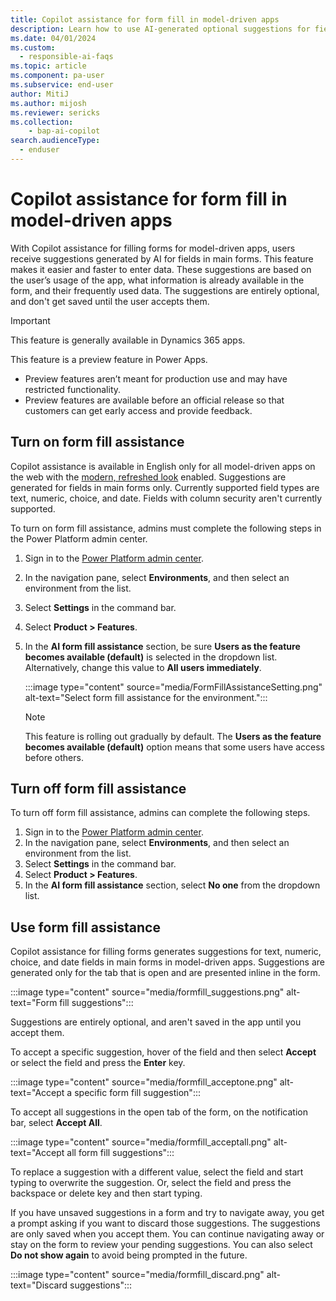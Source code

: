 ```yaml
---
title: Copilot assistance for form fill in model-driven apps 
description: Learn how to use AI-generated optional suggestions for fields in a form.
ms.date: 04/01/2024
ms.custom: 
  - responsible-ai-faqs
ms.topic: article
ms.component: pa-user
ms.subservice: end-user
author: MitiJ 
ms.author: mijosh
ms.reviewer: sericks
ms.collection: 
    - bap-ai-copilot 
search.audienceType: 
  - enduser
---
```


# Copilot assistance for form fill in model-driven apps 

With Copilot assistance for filling forms for model-driven apps, users receive suggestions generated by AI for fields in main forms. This feature makes it easier and faster to enter data. These suggestions are based on the user’s usage of the app, what information is already available in the form, and their frequently used data. The suggestions are entirely optional, and don't get saved until the user accepts them.

> [!IMPORTANT]
> This feature is generally available in Dynamics 365 apps.
>
> This feature is a preview feature in Power Apps.
> - Preview features aren’t meant for production use and may have restricted functionality.
> - Preview features are available before an official release so that customers can get early access and provide feedback.

## Turn on form fill assistance

Copilot assistance is available in English only for all model-driven apps on the web with the [modern, refreshed look](modern-fluent-design.md) enabled. Suggestions are generated for fields in main forms only. Currently supported field types are text, numeric, choice, and date. Fields with column security aren't currently supported.

To turn on form fill assistance, admins must complete the following steps in the Power Platform admin center.

1. Sign in to the [Power Platform admin center](https://admin.powerplatform.microsoft.com).
1. In the navigation pane, select **Environments**, and then select an environment from the list.
1. Select **Settings** in the command bar.
1. Select **Product > Features**.
1. In the **AI form fill assistance** section, be sure **Users as the feature becomes available (default)** is selected in the dropdown list. Alternatively, change this value to **All users immediately**.
   
    :::image type="content" source="media/FormFillAssistanceSetting.png" alt-text="Select form fill assistance for the environment.":::

    > [!Note]
    > This feature is rolling out gradually by default. The **Users as the feature becomes available (default)** option means that some users have access before others.

## Turn off form fill assistance

To turn off form fill assistance, admins can complete the following steps.

1. Sign in to the [Power Platform admin center](https://admin.powerplatform.microsoft.com).
1. In the navigation pane, select **Environments**, and then select an environment from the list.
1. Select **Settings** in the command bar.
1. Select **Product > Features**.
1. In the **AI form fill assistance** section, select **No one** from the dropdown list.

## Use form fill assistance 

Copilot assistance for filling forms generates suggestions for text, numeric, choice, and date fields in main forms in model-driven apps. Suggestions are generated only for the tab that is open and are presented inline in the form. 

:::image type="content" source="media/formfill_suggestions.png" alt-text="Form fill suggestions":::

Suggestions are entirely optional, and aren't saved in the app until you accept them. 

To accept a specific suggestion, hover of the field and then select **Accept** or select the field and press the **Enter** key. 

:::image type="content" source="media/formfill_acceptone.png" alt-text="Accept a specific form fill suggestion":::

To accept all suggestions in the open tab of the form, on the notification bar, select **Accept All**.

:::image type="content" source="media/formfill_acceptall.png" alt-text="Accept all form fill suggestions":::

To replace a suggestion with a different value, select the field and start typing to overwrite the suggestion. Or, select the field and press the backspace or delete key and then start typing. 

If you have unsaved suggestions in a form and try to navigate away, you get a prompt asking if you want to discard those suggestions. The suggestions are only saved when you accept them. You can continue navigating away or stay on the form to review your pending suggestions. You can also select **Do not show again** to avoid being prompted in the future.

:::image type="content" source="media/formfill_discard.png" alt-text="Discard suggestions":::

